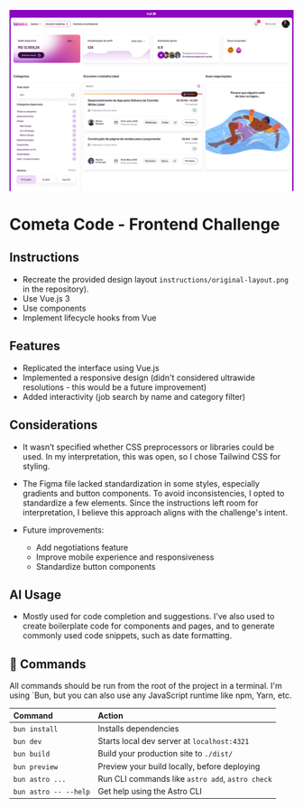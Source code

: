 ![Original layout overview](https://github.com/luccaromaniello/cometa-code-challenge/blob/769a0fa963a66fed99e29f997b22f058b161fc6d/instructions/original-layout.png)

# Cometa Code - Frontend Challenge

## Instructions

- Recreate the provided design layout  `instructions/original-layout.png` in the repository).
- Use Vue.js 3
- Use components
- Implement lifecycle hooks from Vue

## Features

- Replicated the interface using Vue.js
- Implemented a responsive design (didn't considered ultrawide resolutions - this would be a future improvement)
- Added interactivity (job search by name and category filter)

## Considerations

- It wasn’t specified whether CSS preprocessors or libraries could be used. In my interpretation, this was open, so I chose Tailwind CSS for styling.

- The Figma file lacked standardization in some styles, especially gradients and button components. To avoid inconsistencies, I opted to standardize a few elements. Since the instructions left room for interpretation, I believe this approach aligns with the challenge's intent.

- Future improvements:
  - Add negotiations feature
  - Improve mobile experience and responsiveness
  - Standardize button components

## AI Usage

- Mostly used for code completion and suggestions. I've also used to create boilerplate code for components and pages, and to generate commonly used code snippets, such as date formatting.

## 🧞 Commands

All commands should be run from the root of the project in a terminal. I'm using `Bun, but you can also use any JavaScript runtime like npm, Yarn, etc.

| Command                   | Action                                           |
| :------------------------ | :----------------------------------------------- |
| `bun install`             | Installs dependencies                            |
| `bun dev`             | Starts local dev server at `localhost:4321`      |
| `bun build`           | Build your production site to `./dist/`          |
| `bun preview`         | Preview your build locally, before deploying     |
| `bun astro ...`       | Run CLI commands like `astro add`, `astro check` |
| `bun astro -- --help` | Get help using the Astro CLI                     |
